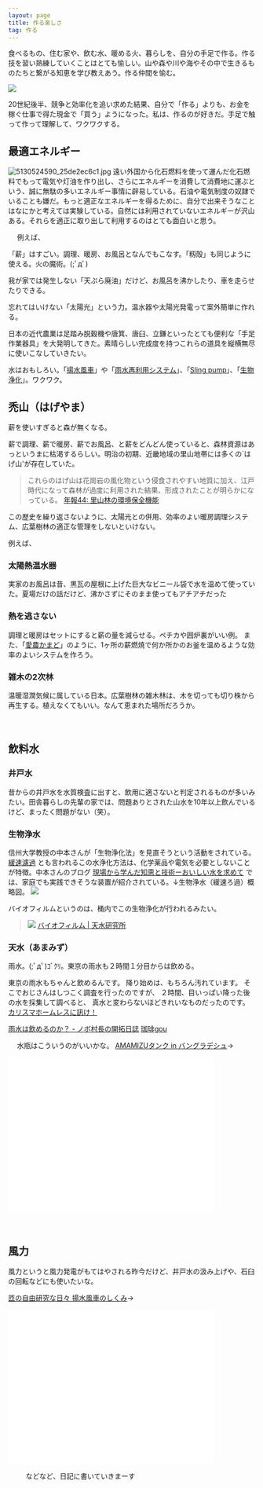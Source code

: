 ```yaml
---
layout: page
title: 作る楽しさ
tag: 作る
---
```


食べるもの、住む家や、飲む水、暖める火、暮らしを、自分の手足で作る。作る技を習い熟練していくことはとても愉しい。山や森や川や海やその中で生きるものたちと繋がる知恵を学び教えあう。作る仲間を愉む。

![](https://farm4.staticflickr.com/3722/11879605294_e06626c921.jpg)

20世紀後半、競争と効率化を追い求めた結果、自分で「作る」よりも、お金を稼ぐ仕事で得た現金で「買う」ようになった。私は、作るのが好きだ。手足で触って作って理解して、ワクワクする。



## 最適エネルギー
<img src="http://farm2.static.flickr.com/1064/5130524590_25de2ec6c1.jpg" alt="5130524590_25de2ec6c1.jpg" />
遠い外国から化石燃料を使って運んだ化石燃料でもって電気や灯油を作り出し、さらにエネルギーを消費して消費地に運ぶという、誠に無駄の多いエネルギー事情に辟易している。石油や電気制度の奴隷でいることも嫌だ。もっと適正なエネルギーを得るために、自分で出来そうなことはなにかと考えては実験している。自然には利用されていないエネルギーが沢山ある。それらを適正に取り出して利用するのはとても面白いと思う。

　
例えば、

「薪」はすごい。調理、暖房、お風呂となんでもこなす。「籾殻」も同じように使える。火の魔術。(;ﾟдﾟ)

我が家では発生しない「天ぷら廃油」だけど、お風呂を沸かしたり、車を走らせたりできる。

忘れてはいけない「太陽光」という力。温水器や太陽光発電って案外簡単に作れる。

日本の近代農業は足踏み脱穀機や唐箕、唐臼、立鎌といったとても便利な「手足作業器具」を大発明してきた。素晴らしい完成度を持つこれらの道具を縦横無尽に使いこなしていきたい。

水はおもしろい。「[揚水風車](http://www.enecafe.com/interdomain/idyosui/indexyosui.htm)」や「[雨水再利用システム](http://d.hatena.ne.jp/kawasimanobuo/20130206/p1)」、「[Sling pump](http://www.energotech.gr/index.php?option=com_content&task=view&id=51&Itemid=77&lang=en)」、「[生物浄化](http://blogs.yahoo.co.jp/cwscnkmt/folder/1163785.html)」。ワクワク。



## 禿山（はげやま）
薪を使いすぎると森が無くなる。

薪で調理、薪で暖房、薪でお風呂、と薪をどんどん使っていると、森林資源はあっというまに枯渇するらしい。明治の初期、近畿地域の里山地帯には多くの`はげ山'が存在していた。

> これらのはげ山は花崗岩の風化物という侵食されやすい地質に加え、江戸時代になって森林が過度に利用された結果、形成されたことが明らかになっている。
> [年報44: 里山林の環境保全機能](http://www.fsm.affrc.go.jp/Nenpou/44/p47.html)

この歴史を繰り返さないように、太陽光との併用、効率のよい暖房調理システム、広葉樹林の適正な管理をしないといけない。

例えば、

### 太陽熱温水器  
実家のお風呂は昔、黒瓦の屋根に上げた巨大なビニール袋で水を温めて使っていた。夏場だけの話だけど、沸かさずにそのまま使ってもアチアチだった
### 熱を逃さない  
調理と暖房はセットにすると薪の量を減らせる。ペチカや囲炉裏がいい例。
また、「[愛農かまど](http://maasan.blog19.fc2.com/blog-entry-1947.html)」のように、1ヶ所の薪燃焼で何か所かのお釜を温めるような効率のよいシステムを作ろう。
### 雑木の2次林  
温暖湿潤気候に属している日本。広葉樹林の雑木林は、木を切っても切り株から再生する。植えなくてもいい。なんて恵まれた場所だろうか。

　
　

## 飲料水
### 井戸水
昔からの井戸水を水質検査に出すと、飲用に適さないと判定されるものが多いみたい。田舎暮らしの先輩の家では、問題ありとされた山水を10年以上飲んでいるけど、まったく問題がない（笑）。

### 生物浄水
信州大学教授の中本さんが「生物浄化法」を見直そうという活動をされている。[緩速濾過](http://ja.wikipedia.org/wiki/%E7%B7%A9%E9%80%9F%E6%BF%BE%E9%81%8E) とも言われるこの水浄化方法は、化学薬品や電気を必要としないことが特徴。中本さんのブログ [現場から学んだ知恵と技術ーおいしい水を求めて](http://blogs.yahoo.co.jp/cwscnkmt/folder/1163785.html) では、家庭でも実践できそうな装置が紹介されている。↓生物浄水（緩速ろ過）概略図。
![](http://farm8.staticflickr.com/7202/13160126224_d959df1bdb.jpg)

バイオフィルムというのは、桶内でこの生物浄化が行われるみたい。
> ![](http://dr-skywater.com/img/3_1.jpg)
> [バイオフィルム | 天水研究所](http://dr-skywater.com/missions_3.html)

### 天水（あまみず）
雨水。(;ﾟдﾟ)ｺﾞｸﾘ。東京の雨水も２時間１分目からは飲める。
>
東京の雨水もちゃんと飲めるんです。
降り始めは、もちろん汚れています。
そこでおじさんはしつこく調査を行ったのですが、
２時間、目いっぱい降った後の水を採集して調べると、
真水と変わらないほどきれいなものだったのです。
[カリスマホームレスに訊け！](http://bp.shogakukan.co.jp/0yenhouse/vol4_01.html)

[雨水は飲めるのか？ - ノボ村長の開拓日誌](http://d.hatena.ne.jp/kawasimanobuo/20130206/p1)
[珈琲gou](http://www.coffee-gou.com/article/14791616.html)

　
水瓶はこういうのがいいかな。
[AMAMIZUタンク in バングラデシュ](http://amamizu.info/archives/37)→ 
<iframe width="420" height="315" src="//www.youtube.com/embed/oDTTx4mK-9M?rel=0" frameborder="0" allowfullscreen></iframe>

　
　

## 風力
風力というと風力発電がもてはやされる昨今だけど、井戸水の汲み上げや、石臼の回転などにも使いたいな。

[匝の自由研究な日々 揚水風車のしくみ](http://eniguma.blog85.fc2.com/blog-entry-2399.html)→
<iframe width="420" height="315" src="//www.youtube.com/embed/mcNtFdDXFp0?rel=0" frameborder="0" allowfullscreen></iframe>


　
　
などなど、日記に書いていきまーす

